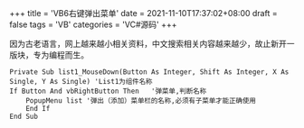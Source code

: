 +++
title = 'VB6右键弹出菜单'
date = 2021-11-10T17:37:02+08:00
draft = false
tags = 'VB'
categories = 'VC#源码'
+++


因为古老语言，网上越来越小相关资料，中文搜索相关内容越来越少，故止新开一版块，专为编程而生。

``` vb.net {linenos=inline}
Private Sub list1_MouseDown(Button As Integer, Shift As Integer, X As Single, Y As Single) 'List1为组件名称
If Button And vbRightButton Then   '弹菜单,判断名称
    PopupMenu list '弹出（添加）菜单栏的名称,必须有子菜单才能正确使用
    End If
End Sub
```